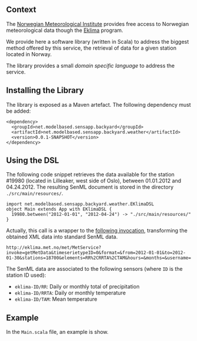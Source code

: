 Context
-------

The [Norwegian Meteorological Institute] provides free access to Norwegian 
meteorological data though the [Eklima] program.

We provide here a software library (written in Scala) to address the biggest 
method offered by this service, the retrieval of data for a given station 
located in Norway.

The library provides a small _domain specific language_ to address the service.


Installing the Library
----------------------

The library is exposed as a Maven artefact. The following dependency must be added:

    <dependency>
      <groupId>net.modelbased.sensapp.backyard</groupId>
  	  <artifactId>net.modelbased.sensapp.backyard.weather</artifactId>
  	  <version>0.0.1-SNAPSHOT</version>
    </dependency>

Using the DSL
-------------

The following code snippet retrieves the data available for the station #19980
(located in Lilleaker, west side of Oslo), between 01.01.2012 and 04.24.2012. The 
resulting SenML document is stored in the directory `./src/main/resources/`.

    import net.modelbased.sensapp.backyard.weather.EKlimaDSL
    object Main extends App with EKlimaDSL {
      19980.between("2012-01-01", "2012-04-24") -> "./src/main/resources/"
    }
    
Actually, this call is a wrapper to the [following invocation]([http://eklima.met.no/met/MetService?invoke=getMetData&timeserietypeID=0&format=&from=2012-01-01&to=2012-04-24&stations=19980&elements=RR%2CRRTA%2CTAM&hours=&months=&username=]), 
transforming the obtained XML data into standard SenML data.
    
    http://eklima.met.no/met/MetService?invoke=getMetData&timeserietypeID=0&format=&from=2012-01-01&to=2012-01-30&stations=18700&elements=RR%2CRRTA%2CTAM&hours=&months=&username=

The SenML data are associated to the following sensors (where `ID` is the station ID used):
  - `eklima-ID/RR`: Daily or monthly total of precipitation
  - `eklima-ID/RRTA`: Daily or monthly temperature
  - `eklima-ID/TAM`: Mean temperature
    
Example
-------

In the `Main.scala` file, an example is show.

  [Norwegian Meteorological Institute]: http://met.no/English/
  [Eklima]: http://eklima.met.no